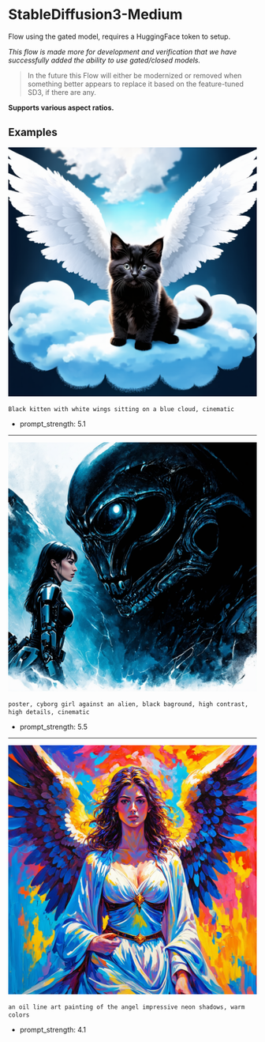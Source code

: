 # StableDiffusion3-Medium

Flow using the gated model, requires a HuggingFace token to setup.

*This flow is made more for development and verification that we have successfully added the ability to use gated/closed models.*

> In the future this Flow will either be modernized or removed when something better appears to replace it based on the feature-tuned SD3, if there are any.

**Supports various aspect ratios.**

## Examples

![Image](../FlowsResults/SD3_Medium_1.png)

    Black kitten with white wings sitting on a blue cloud, cinematic

- prompt_strength: 5.1

---

![Image](../FlowsResults/SD3_Medium_2.png)

    poster, cyborg girl against an alien, black baground, high contrast, high details, cinematic

- prompt_strength: 5.5

---

![Image](../FlowsResults/SD3_Medium_3.png)

    an oil line art painting of the angel impressive neon shadows, warm colors

- prompt_strength: 4.1
